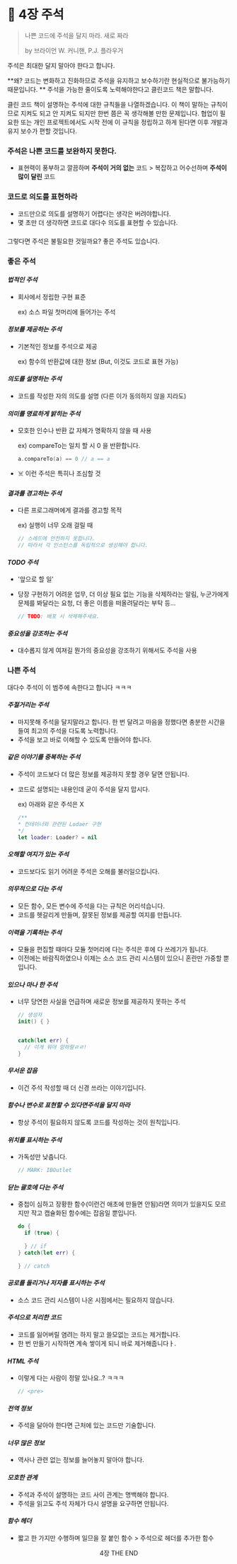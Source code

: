 # 🌈 4장 주석 



> 나쁜 코드에 주석을 달지 마라. 새로 짜라
>
> by 브라이언 W. 커니핸, P.J. 플라우거

주석은 최대한 달지 말아야 한다고 합니다.

**왜? 코드는 변화하고 진화하므로 주석을 유지하고 보수하기란 현실적으로 불가능하기 때문입니다. ** 주석을 가능한 줄이도록 노력해야한다고 클린코드 책은 말합니다. 

클린 코드 책이 설명하는 주석에 대한 규칙들을 나열하겠습니다. 이 책이 말하는 규칙이므로 지켜도 되고 안 지켜도 되지만 한번 쯤은 꼭 생각해볼 만한 문제입니다. 협업이 필요한 또는 개인 프로젝트에서도 시작 전에 이 규칙을 정립하고 하게 된다면 이후 개발과 유지 보수가 편할 것입니다.

### 주석은 나쁜 코드를 보완하지 못한다.

- 표현력이 풍부하고 깔끔하며 **주석이 거의 없는** 코드 > 복잡하고 어수선하며 **주석이 많이 달린** 코드

### 코드로 의도를 표현하라

- 코드만으로 의도를 설명하기 어렵다는 생각은 버려야합니다.
- 몇 초만 더 생각하면 코드로 대다수 의도를 표현할 수 있습니다.

### 

그렇다면 주석은 불필요한 것일까요? 좋은 주석도 있습니다. 

### 좋은 주석

#### *법적인 주석*

- 회사에서 정립한 구현 표준 

  ex) 소스 파일 첫머리에 들어가는 주석

#### *정보를 제공하는 주석*

- 기본적인 정보를 주석으로 제공

  ex) 함수의 반환값에 대한 정보 (But, 이것도 코드로 표현 가능)

#### *의도를 설명하는 주석*

- 코드를 작성한 자의 의도를 설명 (다른 이가 동의하지 않을 지라도)

#### *의미를 명료하게 밝히는 주석*

- 모호한 인수나 반환 값 자체가 명확하지 않을 때 사용 

  ex) compareTo는 일치 할 시 0 을 반환합니다.

  ```swift
  a.compareTo(a) == 0 // a == a
  ```

- ☠️ 이런 주석은 특히나 조심할 것 

#### *결과를 경고하는 주석*

- 다른 프로그래머에게 결과를 경고할 목적

  ex) 실행이 너무 오래 걸릴 때

  ```swift
  // 스레드에 안전하지 못합니다.
  // 따라서 각 인스턴스를 독립적으로 생성해야 합니다.
  ```

#### *TODO 주석*

- '앞으로 할 일'

- 당장 구현하기 어려운 업무, 더 이상 필요 없는 기능을 삭제하라는 알림, 누군가에게 문제를 봐달라는 요청, 더 좋은 이름을 떠올려달라는 부탁 등...

  ```swift
  // TODO: 배포 시 삭제해주세요.
  ```

#### *중요성을 강조하는 주석*

- 대수롭지 않게 여져길 뭔가의 중요성을 강조하기 위해서도 주석을 사용

### 나쁜 주석

대다수 주석이 이 범주에 속한다고 합니다 ㅋㅋㅋ

#### *주절거리는 주석*

- 마지못해 주석을 달지말라고 합니다. 한 번 달려고 마음을 정했다면 충분한 시간을 들여 최고의 주석을 다도록 노력합니다.
- 주석을 보고 바로 이해할 수 있도록 만들어야 합니다.

#### *같은 이야기를 중복하는 주석*

- 주석이 코드보다 더 많은 정보를 제공하지 못할 경우 달면 안됩니다.

- 코드로 설명되는 내용인데 굳이 주석을 달지 맙시다.

  ex) 아래와 같은 주석은 X

  ```swift
  /**
  * 컨테이너와 관련된 Lodaer 구현
  */ 
  let loader: Loader? = nil 
  ```

#### *오해할 여지가 있는 주석*

- 코드보다도 읽기 어려운 주석은 오해를 불러일으킵니다. 

#### *의무적으로 다는 주석*

- 모든 함수, 모든 변수에 주석을 다는 규칙은 어리석습니다.
- 코드를 헷갈리게 만들며, 잘못된 정보를 제공할 여지를 만듭니다.

#### *이력을 기록하는 주석*

- 모듈을 편집할 때마다 모듈 첫머리에 다는 주석은 후에 다 쓰레기가 됩니다. 
- 이전에는 바람직하였으나 이제는 소스 코드 관리 시스템이 있으니 혼란만 가중할 뿐입니다.

#### *있으나 마나 한 주석*

- 너무 당연한 사실을 언급하며 새로운 정보를 제공하지 못하는 주석

  ```swift
  // 생성자
  init() { }
  
  
  catch(let err) {
    // 이게 뭐야 망하랄ㄹㄹ!
  }
  
  ```

#### *무서운 잡음*

- 이건 주석 작성할 때 더 신경 쓰라는 이야기입니다.

#### *함수나 변수로 표현할 수 있다면주석을 달지 마라*

- 항상 주석이 필요하지 않도록 코드를 작성하는 것이 원칙입니다.

#### *위치를 표시하는 주석*

- 가독성만 낮춥니다.

  ```swift
  // MARK: IBOutlet
  ```

#### *닫는 괄호에 다는 주석*

- 중첩이 심하고 장황한 함수(이런건 애초에 만들면 안됨)라면 의미가 있을지도 모르지만 작고 캡슐화된 함수에는 잡음일 뿐입니다.

  ```swift
  do {
    if (true) {
    
    } // if  
  } catch(let err) {
    
  } // catch
  ```

#### *공로를 돌리거나 저자를 표시하는 주석*

- 소스 코드 관리 시스템이 나온 시점에서는 필요하지 않습니다.

#### *주석으로 처리한 코드*

- 코드를 잃어버릴 염려는 하지 말고 쓸모없는 코드는 제거합니다. 
- 한 번 만들기 시작하면 계속 쌓이게 되니 바로 제거해줍니다ㅏ.

#### *HTML 주석*

- 이렇게 다는 사람이 정말 있나요..? ㅋㅋㅋ

  ```swift
  // <pre>
  ```

#### *전역 정보*

- 주석을 달아야 한다면 근처에 있는 코드만 기술합니다.

#### *너무 많은 정보*

- 역사나 관련 없는 정보를 늘어놓지 말아야 합니다. 

#### *모호한 관계*

- 주석과 주석이 설명하는 코드 사이 관계는 명백해야 합니다. 
- 주석을 읽고도 주석 자체가 다시 설명을 요구하면 안됩니다.

#### *함수 헤더*

- 짧고 한 가지만 수행하며 일므을 잘 붙인 함수 > 주석으로 헤더를 추가한 함수 



<p align="center">
  4장 THE END
</p>

